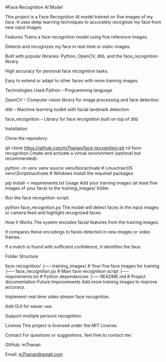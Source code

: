 #Face Recognition AI Model

This project is a Face Recognition AI model trained on five images of my face. It uses deep learning techniques to accurately recognize my face from new input images.


Features
Trains a face recognition model using five reference images.

Detects and recognizes my face in real-time or static images.

Built with popular libraries: Python, OpenCV, dlib, and the face_recognition library.

High accuracy for personal face recognition tasks.

Easy to extend or adapt to other faces with more training images.

Technologies Used
Python – Programming language

OpenCV – Computer vision library for image processing and face detection

dlib – Machine learning toolkit with facial landmark detection

face_recognition – Library for face recognition built on top of dlib


Installation

Clone the repository:


git clone https://github.com/m7hanan/face-recognition.git
cd face-recognition
Create and activate a virtual environment (optional but recommended):

python -m venv venv
source venv/bin/activate   # Linux/macOS
venv\Scripts\activate      # Windows
Install the required packages:

pip install -r requirements.txt
Usage
Add your training images (at least five images of your face) to the training_images/ folder.

Run the face recognition script:


python face_recognition.py
The model will detect faces in the input images or camera feed and highlight recognized faces.

How It Works
The system encodes facial features from the training images.

It compares these encodings to faces detected in new images or video frames.

If a match is found with sufficient confidence, it identifies the face.

Folder Structure

face-recognition/
├── training_images/        # Your five face images for training
├── face_recognition.py     # Main face recognition script
├── requirements.txt        # Python dependencies
├── README.md               # Project documentation
Future Improvements
Add more training images to improve accuracy.

Implement real-time video stream face recognition.

Add GUI for easier use.

Support multiple persons recognition.

License
This project is licensed under the MIT License.

Contact
For questions or suggestions, feel free to contact me:

GitHub: m7hanan

Email: m7hanan@gmail.com

